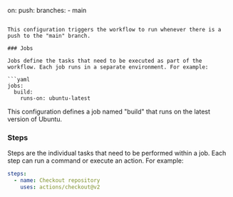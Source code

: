 on:
  push:
    branches:
      - main
```

This configuration triggers the workflow to run whenever there is a push to the "main" branch.

### Jobs

Jobs define the tasks that need to be executed as part of the workflow. Each job runs in a separate environment. For example:

```yaml
jobs:
  build:
    runs-on: ubuntu-latest
```

This configuration defines a job named "build" that runs on the latest version of Ubuntu.

### Steps

Steps are the individual tasks that need to be performed within a job. Each step can run a command or execute an action. For example:

```yaml
steps:
  - name: Checkout repository
    uses: actions/checkout@v2
